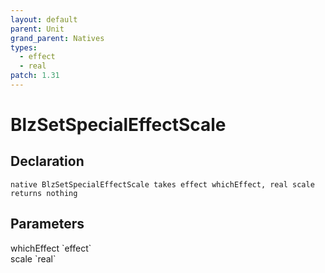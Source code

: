 ```yaml
---
layout: default
parent: Unit
grand_parent: Natives
types:
  - effect
  - real
patch: 1.31
---
```


# BlzSetSpecialEffectScale

## Declaration

```
native BlzSetSpecialEffectScale takes effect whichEffect, real scale returns nothing
```

## Parameters
<dl>
  <dt>whichEffect `effect`</dt>
  <dd></dd>

  <dt>scale `real`</dt>
  <dd></dd>
</dl>